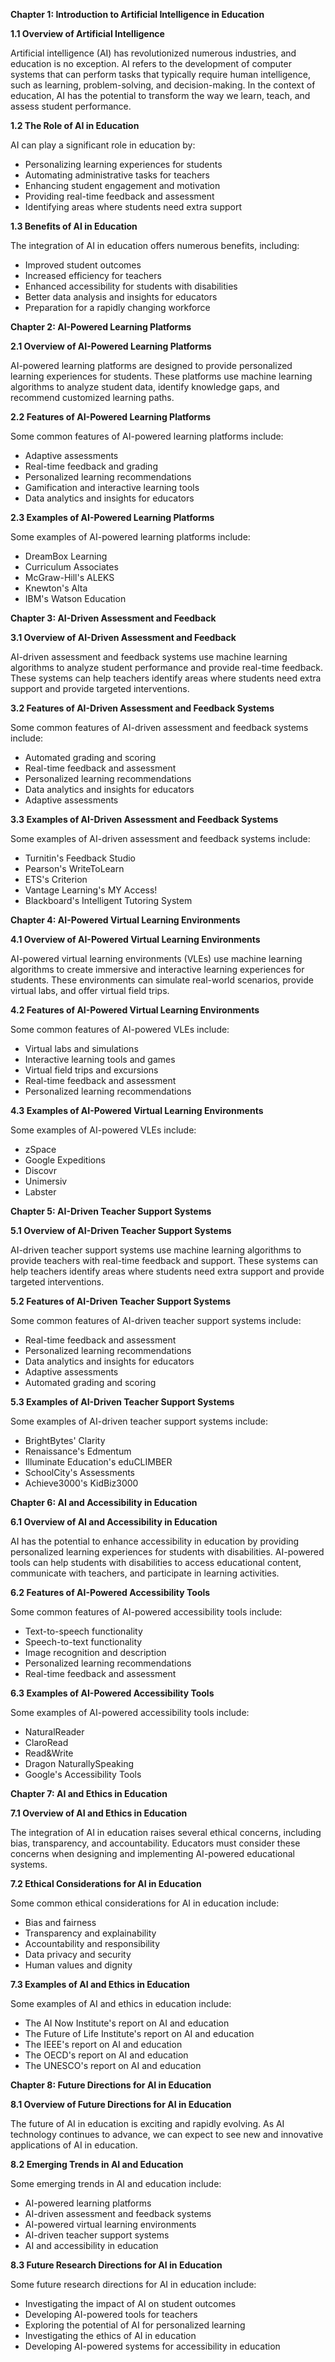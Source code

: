 **Chapter 1: Introduction to Artificial Intelligence in Education**

**1.1 Overview of Artificial Intelligence**

Artificial intelligence (AI) has revolutionized numerous industries, and education is no exception. AI refers to the development of computer systems that can perform tasks that typically require human intelligence, such as learning, problem-solving, and decision-making. In the context of education, AI has the potential to transform the way we learn, teach, and assess student performance.

**1.2 The Role of AI in Education**

AI can play a significant role in education by:

* Personalizing learning experiences for students
* Automating administrative tasks for teachers
* Enhancing student engagement and motivation
* Providing real-time feedback and assessment
* Identifying areas where students need extra support

**1.3 Benefits of AI in Education**

The integration of AI in education offers numerous benefits, including:

* Improved student outcomes
* Increased efficiency for teachers
* Enhanced accessibility for students with disabilities
* Better data analysis and insights for educators
* Preparation for a rapidly changing workforce

**Chapter 2: AI-Powered Learning Platforms**

**2.1 Overview of AI-Powered Learning Platforms**

AI-powered learning platforms are designed to provide personalized learning experiences for students. These platforms use machine learning algorithms to analyze student data, identify knowledge gaps, and recommend customized learning paths.

**2.2 Features of AI-Powered Learning Platforms**

Some common features of AI-powered learning platforms include:

* Adaptive assessments
* Real-time feedback and grading
* Personalized learning recommendations
* Gamification and interactive learning tools
* Data analytics and insights for educators

**2.3 Examples of AI-Powered Learning Platforms**

Some examples of AI-powered learning platforms include:

* DreamBox Learning
* Curriculum Associates
* McGraw-Hill's ALEKS
* Knewton's Alta
* IBM's Watson Education

**Chapter 3: AI-Driven Assessment and Feedback**

**3.1 Overview of AI-Driven Assessment and Feedback**

AI-driven assessment and feedback systems use machine learning algorithms to analyze student performance and provide real-time feedback. These systems can help teachers identify areas where students need extra support and provide targeted interventions.

**3.2 Features of AI-Driven Assessment and Feedback Systems**

Some common features of AI-driven assessment and feedback systems include:

* Automated grading and scoring
* Real-time feedback and assessment
* Personalized learning recommendations
* Data analytics and insights for educators
* Adaptive assessments

**3.3 Examples of AI-Driven Assessment and Feedback Systems**

Some examples of AI-driven assessment and feedback systems include:

* Turnitin's Feedback Studio
* Pearson's WriteToLearn
* ETS's Criterion
* Vantage Learning's MY Access!
* Blackboard's Intelligent Tutoring System

**Chapter 4: AI-Powered Virtual Learning Environments**

**4.1 Overview of AI-Powered Virtual Learning Environments**

AI-powered virtual learning environments (VLEs) use machine learning algorithms to create immersive and interactive learning experiences for students. These environments can simulate real-world scenarios, provide virtual labs, and offer virtual field trips.

**4.2 Features of AI-Powered Virtual Learning Environments**

Some common features of AI-powered VLEs include:

* Virtual labs and simulations
* Interactive learning tools and games
* Virtual field trips and excursions
* Real-time feedback and assessment
* Personalized learning recommendations

**4.3 Examples of AI-Powered Virtual Learning Environments**

Some examples of AI-powered VLEs include:

* zSpace
* Google Expeditions
* Discovr
* Unimersiv
* Labster

**Chapter 5: AI-Driven Teacher Support Systems**

**5.1 Overview of AI-Driven Teacher Support Systems**

AI-driven teacher support systems use machine learning algorithms to provide teachers with real-time feedback and support. These systems can help teachers identify areas where students need extra support and provide targeted interventions.

**5.2 Features of AI-Driven Teacher Support Systems**

Some common features of AI-driven teacher support systems include:

* Real-time feedback and assessment
* Personalized learning recommendations
* Data analytics and insights for educators
* Adaptive assessments
* Automated grading and scoring

**5.3 Examples of AI-Driven Teacher Support Systems**

Some examples of AI-driven teacher support systems include:

* BrightBytes' Clarity
* Renaissance's Edmentum
* Illuminate Education's eduCLIMBER
* SchoolCity's Assessments
* Achieve3000's KidBiz3000

**Chapter 6: AI and Accessibility in Education**

**6.1 Overview of AI and Accessibility in Education**

AI has the potential to enhance accessibility in education by providing personalized learning experiences for students with disabilities. AI-powered tools can help students with disabilities to access educational content, communicate with teachers, and participate in learning activities.

**6.2 Features of AI-Powered Accessibility Tools**

Some common features of AI-powered accessibility tools include:

* Text-to-speech functionality
* Speech-to-text functionality
* Image recognition and description
* Personalized learning recommendations
* Real-time feedback and assessment

**6.3 Examples of AI-Powered Accessibility Tools**

Some examples of AI-powered accessibility tools include:

* NaturalReader
* ClaroRead
* Read&Write
* Dragon NaturallySpeaking
* Google's Accessibility Tools

**Chapter 7: AI and Ethics in Education**

**7.1 Overview of AI and Ethics in Education**

The integration of AI in education raises several ethical concerns, including bias, transparency, and accountability. Educators must consider these concerns when designing and implementing AI-powered educational systems.

**7.2 Ethical Considerations for AI in Education**

Some common ethical considerations for AI in education include:

* Bias and fairness
* Transparency and explainability
* Accountability and responsibility
* Data privacy and security
* Human values and dignity

**7.3 Examples of AI and Ethics in Education**

Some examples of AI and ethics in education include:

* The AI Now Institute's report on AI and education
* The Future of Life Institute's report on AI and education
* The IEEE's report on AI and education
* The OECD's report on AI and education
* The UNESCO's report on AI and education

**Chapter 8: Future Directions for AI in Education**

**8.1 Overview of Future Directions for AI in Education**

The future of AI in education is exciting and rapidly evolving. As AI technology continues to advance, we can expect to see new and innovative applications of AI in education.

**8.2 Emerging Trends in AI and Education**

Some emerging trends in AI and education include:

* AI-powered learning platforms
* AI-driven assessment and feedback systems
* AI-powered virtual learning environments
* AI-driven teacher support systems
* AI and accessibility in education

**8.3 Future Research Directions for AI in Education**

Some future research directions for AI in education include:

* Investigating the impact of AI on student outcomes
* Developing AI-powered tools for teachers
* Exploring the potential of AI for personalized learning
* Investigating the ethics of AI in education
* Developing AI-powered systems for accessibility in education